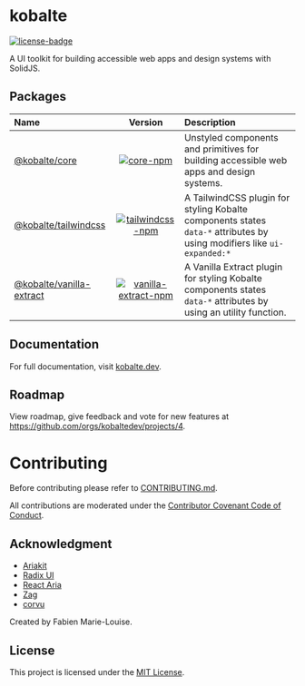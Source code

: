# kobalte

[![license-badge]](https://github.com/kobaltedev/kobalte#license)

[license-badge]: https://img.shields.io/github/license/kobaltedev/kobalte

A UI toolkit for building accessible web apps and design systems with SolidJS.

## Packages

| Name                                                  |                                     Version                                      | Description                                                                                                            |
| :---------------------------------------------------- | :------------------------------------------------------------------------------: | :--------------------------------------------------------------------------------------------------------------------- |
| [@kobalte/core](/packages/core)                       |            [![core-npm]](https://www.npmjs.com/package/@kobalte/core)            | Unstyled components and primitives for building accessible web apps and design systems.                                |
| [@kobalte/tailwindcss](/packages/tailwindcss)         |     [![tailwindcss-npm]](https://www.npmjs.com/package/@kobalte/tailwindcss)     | A TailwindCSS plugin for styling Kobalte components states `data-*` attributes by using modifiers like `ui-expanded:*` |
| [@kobalte/vanilla-extract](/packages/vanilla-extract) | [![vanilla-extract-npm]](https://www.npmjs.com/package/@kobalte/vanilla-extract) | A Vanilla Extract plugin for styling Kobalte components states `data-*` attributes by using an utility function.       |

[core-npm]: https://img.shields.io/npm/v/@kobalte/core
[tailwindcss-npm]: https://img.shields.io/npm/v/@kobalte/tailwindcss
[vanilla-extract-npm]: https://img.shields.io/npm/v/@kobalte/vanilla-extract

## Documentation

For full documentation, visit [kobalte.dev](https://kobalte.dev/).

## Roadmap

View roadmap, give feedback and vote for new features at https://github.com/orgs/kobaltedev/projects/4.

# Contributing

Before contributing please refer to [CONTRIBUTING.md](./CONTRIBUTING.md).

All contributions are moderated under the [Contributor Covenant Code of Conduct](./CODE_OF_CONDUCT.md).

## Acknowledgment

- [Ariakit](https://ariakit.org/)
- [Radix UI](https://www.radix-ui.com/)
- [React Aria](https://react-spectrum.adobe.com/react-aria/)
- [Zag](https://zagjs.com/)
- [corvu](https://corvu.dev/)

Created by Fabien Marie-Louise.

## License

This project is licensed under the [MIT License](./LICENSE.md).

